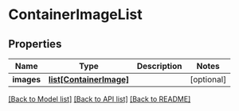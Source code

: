 # ContainerImageList

## Properties
Name | Type | Description | Notes
------------ | ------------- | ------------- | -------------
**images** | [**list[ContainerImage]**](ContainerImage.md) |  | [optional] 

[[Back to Model list]](../README.md#documentation-for-models) [[Back to API list]](../README.md#documentation-for-api-endpoints) [[Back to README]](../README.md)


